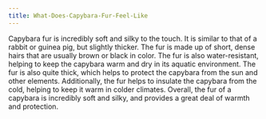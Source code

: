 ```yaml
---
title: What-Does-Capybara-Fur-Feel-Like
---
```


Capybara fur is incredibly soft and silky to the touch. It is similar to that of a rabbit or guinea pig, but slightly thicker. The fur is made up of short, dense hairs that are usually brown or black in color. The fur is also water-resistant, helping to keep the capybara warm and dry in its aquatic environment. The fur is also quite thick, which helps to protect the capybara from the sun and other elements. Additionally, the fur helps to insulate the capybara from the cold, helping to keep it warm in colder climates. Overall, the fur of a capybara is incredibly soft and silky, and provides a great deal of warmth and protection.